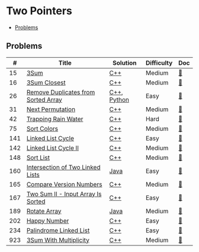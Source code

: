 # Two Pointers

- [Problems](#problems)

## Problems

| #   | Title | Solution | Difficulty | Doc |
| --- | ----- | -------- | ---------- | --- |
| 15 | [3Sum](https://leetcode.com/problems/3sum/) | [C++](../../code/cpp/15.cpp) | Medium | [📃](../../docs/15.%203Sum.md) |
| 16 | [3Sum Closest](https://leetcode.com/problems/3sum-closest/) | [C++](../../code/cpp/16.cpp) | Medium | [📃](../../docs/16.%203Sum%20Closest.md) |
| 26 | [Remove Duplicates from Sorted Array](https://leetcode.com/problems/remove-duplicates-from-sorted-array/) | [C++](../../code/cpp/26.cpp), [Python](../../code/py3/26.py) | Easy | [📃](../../docs/26.%20Remove%20Duplicates%20from%20Sorted%20Array.md) |
| 31 | [Next Permutation](https://leetcode.com/problems/next-permutation/) | [C++](../../code/cpp/31.cpp) | Medium | [📃](../../docs/31.%20Next%20Permutation.md) |
| 42 | [Trapping Rain Water](https://leetcode.com/problems/trapping-rain-water/) | [C++](../../code/cpp/42.cpp) | Hard | [📃](../../docs/42.%20Trapping%20Rain%20Water.md) |
| 75 | [Sort Colors](https://leetcode.com/problems/sort-colors/) | [C++](../../code/cpp/75.cpp) | Medium | [📃](../../docs/75.%20Sort%20Colors.md) |
| 141 | [Linked List Cycle](https://leetcode.com/problems/linked-list-cycle/) | [C++](../../code/cpp/141.cpp) | Easy | [📃](../../docs/141.%20Linked%20List%20Cycle.md) |
| 142 | [Linked List Cycle II](https://leetcode.com/problems/linked-list-cycle-ii/) | [C++](../../code/cpp/142.cpp) | Medium | [📃](../../docs/142.%20Linked%20List%20Cycle%20II.md) |
| 148 | [Sort List](https://leetcode.com/problems/sort-list/) | [C++](../../code/cpp/148.cpp) | Medium | [📃](../../docs/148.%20Sort%20List.md) |
| 160 | [Intersection of Two Linked Lists](https://leetcode.com/problems/intersection-of-two-linked-lists/) | [Java](../../code/java/160.java) | Easy | [📃](../../docs/160.%20Intersection%20of%20Two%20Linked%20Lists.md) |
| 165 | [Compare Version Numbers](https://leetcode.com/problems/compare-version-numbers/) | [C++](../../code/cpp/165.cpp) | Medium | [📃](../../docs/165.%20Compare%20Version%20Numbers.md) |
| 167 | [Two Sum II - Input Array Is Sorted](https://leetcode.com/problems/two-sum-ii-input-array-is-sorted/) | [C++](../../code/cpp/167.cpp) | Easy | [📃](../../docs/167.%20Two%20Sum%20II%20-%20Input%20Array%20Is%20Sorted.md) |
| 189 | [Rotate Array](https://leetcode.com/problems/rotate-array/) | [Java](../../code/java/189.java) | Medium | [📃](../../docs/189.%20Rotate%20Array.md) |
| 202 | [Happy Number](https://leetcode.com/problems/happy-number/) | [C++](../../code/cpp/202.cpp) | Easy | [📃](../../docs/202.%20Happy%20Number.md) |
| 234 | [Palindrome Linked List](https://leetcode.com/problems/palindrome-linked-list/) | [C++](../../code/cpp/234.cpp) | Easy | [📃](../../docs/234.%20Palindrome%20Linked%20List.md) |
| 923 | [3Sum With Multiplicity](https://leetcode.com/problems/3sum-with-multiplicity/) | [C++](../../code/cpp/923.cpp) | Medium | [📃](../../docs/923.%203Sum%20With%20Multiplicity.md) |
